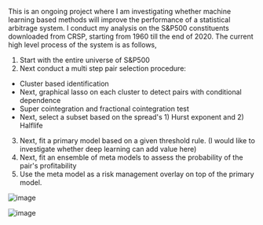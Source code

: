 This is an ongoing project where I am investigating whether machine learning based methods will improve the performance of a statistical arbitrage system. 
I conduct my analysis on the S&P500 constituents downloaded from CRSP, starting from 1960 till the end of 2020. The current high level process of the system is as follows,
1) Start with the entire universe of S&P500
2) Next conduct a multi step pair selection procedure:
 - Cluster based identification
 - Next, graphical lasso on each cluster to detect pairs with conditional dependence
 - Super cointegration and fractional cointegration test
 - Next, select a subset based on the spread's 1) Hurst exponent and 2) Halflife
3) Next, fit a primary model based on a given threshold rule. (I would like to investigate whether deep learning can add value here)
4) Next, fit an ensemble of meta models to assess the probability of the pair's profitability
5) Use the meta model as a risk management overlay on top of the primary model. 

![image](https://user-images.githubusercontent.com/34893136/124941913-2a916100-dfd9-11eb-8a54-df8980667d12.png)

![image](https://user-images.githubusercontent.com/34893136/124941999-3aa94080-dfd9-11eb-98eb-85a652b5ef2b.png)
